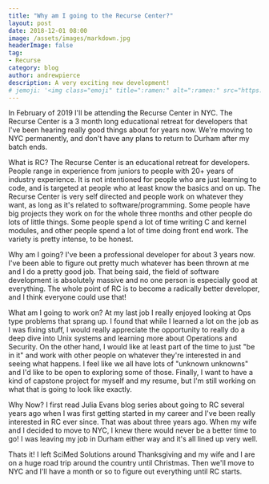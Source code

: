 ```yaml
---
title: "Why am I going to the Recurse Center?"
layout: post
date: 2018-12-01 08:00
image: /assets/images/markdown.jpg
headerImage: false
tag:
- Recurse
category: blog
author: andrewpierce
description: A very exciting new development!
# jemoji: '<img class="emoji" title=":ramen:" alt=":ramen:" src="https://assets.github.com/images/icons/emoji/unicode/1f35c.png" height="20" width="20" align="absmiddle">'
---
```


In February of 2019 I'll be attending the Recurse Center in NYC. The Recurse Center is a 3 month long educational retreat for developers that I've been hearing really good things about for years now. We're moving to NYC permanently, and don't have any plans to return to Durham after my batch ends.

What is RC?
The Recurse Center is an educational retreat for developers. People range in experience from juniors to people with 20+ years of industry experience. It is not intentioned for people who are just learning to code, and is targeted at people who at least know the basics and on up. The Recurse Center is very self directed and people work on whatever they want, as long as it's related to software/programming. Some people have big projects they work on for the whole three months and other people do lots of little things. Some people spend a lot of time writing C and kernel modules, and other people spend a lot of time doing front end work. The variety is pretty intense, to be honest.

Why am I going?
I've been a professional developer for about 3 years now. I've been able to figure out pretty much whatever has been thrown at me and I do a pretty good job. That being said, the field of software development is absolutely massive and no one person is especially good at everything. The whole point of RC is to become a radically better developer, and I think everyone could use that!

What am I going to work on?
At my last job I really enjoyed looking at Ops type problems that sprang up. I found that while I learned a lot on the job as I was fixing stuff, I would really appreciate the opportunity to really do a deep dive into Unix systems and learning more about Operations and Security. On the other hand, I would like at least part of the time to just "be in it" and work with other people on whatever they're interested in and seeing what happens. I feel like we all have lots of "unknown unknowns" and I'd like to be open to exploring some of those. Finally, I want to have a kind of capstone project for myself and my resume, but I'm still working on what that is going to look like exactly.

Why Now?
I first read Julia Evans blog series about going to RC several years ago when I was first getting started in my career and I've been really interested in RC ever since. That was about three years ago. When my wife and I decided to move to NYC, I knew there would never be a better time to go! I was leaving my job in Durham either way and it's all lined up very well.



Thats it! I left SciMed Solutions around Thanksgiving and my wife and I are on a huge road trip around the country until Christmas. Then we'll move to NYC and I'll have a month or so to figure out everything until RC starts. 
